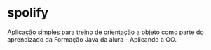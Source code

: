 # spolify
Aplicação simples para treino de orientação a objeto como parte do aprendizado da Formação Java da alura - Aplicando a OO.

